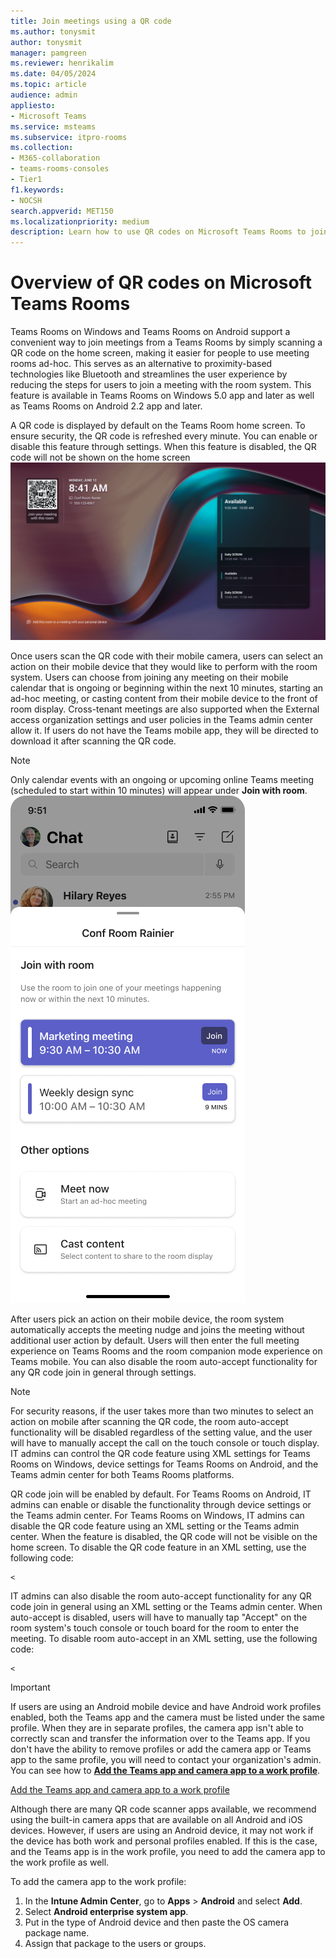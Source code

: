 ```yaml
---
title: Join meetings using a QR code
ms.author: tonysmit
author: tonysmit
manager: pamgreen
ms.reviewer: henrikalim
ms.date: 04/05/2024
ms.topic: article
audience: admin
appliesto:
- Microsoft Teams
ms.service: msteams
ms.subservice: itpro-rooms
ms.collection: 
- M365-collaboration
- teams-rooms-consoles
- Tier1
f1.keywords:
- NOCSH
search.appverid: MET150
ms.localizationpriority: medium
description: Learn how to use QR codes on Microsoft Teams Rooms to join meetings.
---
```

# Overview of QR codes on Microsoft Teams Rooms 

Teams Rooms on Windows and Teams Rooms on Android support a convenient way to join meetings from a Teams Rooms by simply scanning a QR code on the home screen, making it easier for people to use meeting rooms ad-hoc. This serves as an alternative to proximity-based technologies like Bluetooth and streamlines the user experience by reducing the steps for users to join a meeting with the room system. This feature is available in Teams Rooms on Windows 5.0 app and later as well as Teams Rooms on Android 2.2 app and later. 

A QR code is displayed by default on the Teams Room home screen. To ensure security, the QR code is refreshed every minute. You can enable or disable this feature through settings. When this feature is disabled, the QR code will not be shown on the home screen![Teams Rooms home screen showing QR code.](media/teams-rooms-qr-codes/0011-min-(1).png)

Once users scan the QR code with their mobile camera, users can select an action on their mobile device that they would like to perform with the room system. Users can choose from joining any meeting on their mobile calendar that is ongoing or beginning within the next 10 minutes, starting an ad-hoc meeting, or casting content from their mobile device to the front of room display. Cross-tenant meetings are also supported when the External access organization settings and user policies in the Teams admin center allow it. If users do not have the Teams mobile app, they will be directed to download it after scanning the QR code. 

> [!NOTE]
> Only calendar events with an ongoing or upcoming online Teams meeting (scheduled to start within 10 minutes) will appear under **Join with room**. 
![Actions on the Teams mobile app that a user can take after scanning the QR code on a Teams Room device.](media/teams-rooms-qr-codes/444.png)

After users pick an action on their mobile device, the room system automatically accepts the meeting nudge and joins the meeting without additional user action by default. Users will then enter the full meeting experience on Teams Rooms and the room companion mode experience on Teams mobile. You can also disable the room auto-accept functionality for any QR code join in general through settings. 

> [!NOTE]
> For security reasons, if the user takes more than two minutes to select an action on mobile after scanning the QR code, the room auto-accept functionality will be disabled regardless of the setting value, and the user will have to manually accept the call on the touch console or touch display. 
IT admins can control the QR code feature using XML settings for Teams Rooms on Windows, device settings for Teams Rooms on Android, and the Teams admin center for both Teams Rooms platforms. 

QR code join will be enabled by default. For Teams Rooms on Android, IT admins can enable or disable the functionality through device settings or the Teams admin center. For Teams Rooms on Windows, IT admins can disable the QR code feature using an XML setting or the Teams admin center. When the feature is disabled, the QR code will not be visible on the home screen. To disable the QR code feature in an XML setting, use the following code:


```
<
```

IT admins can also disable the room auto-accept functionality for any QR code join in general using an XML setting or the Teams admin center. When auto-accept is disabled, users will have to manually tap "Accept" on the room system's touch console or touch board for the room to enter the meeting. To disable room auto-accept in an XML setting, use the following code:


```
<

```

> [!IMPORTANT]
> If users are using an Android mobile device and have Android work profiles enabled, both the Teams app and the camera must be listed under the same profile. When they are in separate profiles, the camera app isn't able to correctly scan and transfer the information over to the Teams app.
If you don't have the ability to remove profiles or add the camera app or Teams app to the same profile, you will need to contact your organization's admin. You can see how to **[Add the Teams app and camera app to a work profile](/editor/MicrosoftDocs/OfficeDocs-SkypeForBusiness-pr/Teams%2Fdevices%2Freserving-rooms-with-a-qr-code.md/main/5c19d6b0-bd86-c908-4bbb-5c6bd187bff0/?branch=main)**.

[Add the Teams app and camera app to a work profile]()

Although there are many QR code scanner apps available, we recommend using the built-in camera apps that are available on all Android and iOS devices. However, if users are using an Android device, it may not work if the device has both work and personal profiles enabled. If this is the case, and the Teams app is in the work profile, you need to add the camera app to the work profile as well.

To add the camera app to the work profile:
1. In the **Intune Admin Center**, go to **Apps** > **Android** and select **Add**.
1. Select **Android enterprise system app**.
1. Put in the type of Android device and then paste the OS camera package name.
1. Assign that package to the users or groups.
